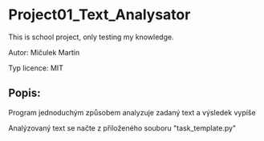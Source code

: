 # Project01_Text_Analysator
This is school project, only testing my knowledge.

Autor: Mičulek Martin

Typ licence: MIT

## Popis:
Program jednoduchým způsobem analyzuje zadaný text a výsledek vypíše

Analýzovaný text se načte z přiloženého souboru "task_template.py" 


